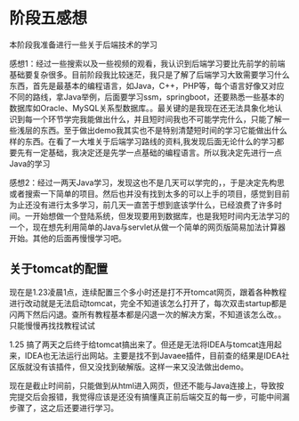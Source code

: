 # 阶段五感想

本阶段我准备进行一些关于后端技术的学习

感想1：经过一些搜索以及一些视频的观看，我认识到后端学习要比先前学的前端基础要复杂很多。目前阶段我比较迷茫，我只是了解了后端学习大致需要学习什么东西，首先是最基本的编程语言，如Java，C++，PHP等，每个语言好像又对应不同的路线，拿Java举例，后面要学习ssm，springboot，还要熟悉一些基本的数据库如Oracle、MySQL关系型数据库。。最关键的是我现在还无法具象化地认识到每一个环节学完我能做出什么，并且短时间我也不可能学完什么，只能了解一些浅层的东西。至于做出demo我其实也不是特别清楚短时间的学习它能做出什么样的东西。在看了一大堆关于后端学习路线的资料,我发现后面无论什么的学习都要先有一定基础，我决定还是先学一点基础的编程语言。所以我决定先进行一点Java的学习



感想2：经过一两天Java学习，发现这也不是几天可以学完的，，于是决定先构思或者搜索一下简单的项目。然后也并没有找到太多的可以上手的项目，感觉到目前为止还没有进行太多学习，前几天一直苦于想到底该学什么，已经浪费了许多时间。一开始想做一个登陆系统，但发现要用到数据库，也是我短时间内无法学习的一个，现在想先利用简单的Java与servlet从做一个简单的网页版简易加法计算器开始。其他的后面再慢慢学习吧。



## 关于tomcat的配置

现在是1.23凌晨1点，连续配置三个多小时还是打不开tomcat网页，跟着各种教程进行改动就是无法启动tomcat，完全不知道该怎么打开了，每次双击startup都是闪两下然后闪退。查所有教程基本都是闪退一次的解决方案，不知道该怎么改。。只能慢慢再找找教程试试



1.25 搞了两天之后终于给tomcat搞出来了。但还是无法将IDEA与tomcat连用起来，IDEA也无法运行出网站。主要是找不到Javaee插件，目前查的结果是IDEA社区版就没有该插件，但又没找到破解版。这样一来又没法做出demo。

现在是截止时间前，只能做到从html进入网页，但还不能与Java连接上，导致按完提交后会报错，我觉得应该是还没有搞懂真正前后端交互的每一步，可能中间漏步骤了，这之后还要进行学习。